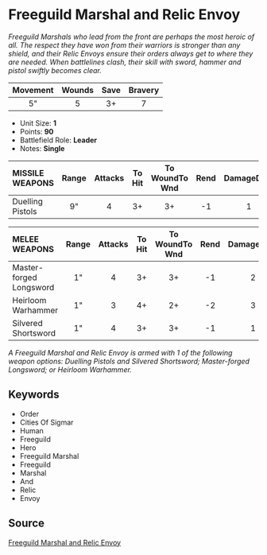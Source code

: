 # Freeguild Marshal and Relic Envoy

_Freeguild Marshals who lead from the front are perhaps the most heroic of all. The respect they have won from their warriors is stronger than any shield, and their Relic Envoys ensure their orders always get to where they are needed. When battlelines clash, their skill with sword, hammer and pistol swiftly becomes clear._


| Movement | Wounds | Save | Bravery |
|:--------:|:------:|:----:|:-------:|
| 5" | 5 | 3+ | 7 |

* Unit Size: **1**
* Points: **90**
* Battlefield Role: **Leader**
* Notes: **Single**

| MISSILE WEAPONS | Range | Attacks | To Hit | To WoundTo Wnd | Rend | DamageDmg |
|:---|:--:|:--:|:--:|:--:|:--:|:--:|
| Duelling Pistols | 9" | 4 | 3+ | 3+ | -1 | 1 |


| MELEE WEAPONS | Range | Attacks | To Hit | To WoundTo Wnd | Rend | DamageDmg |
|:---|:--:|:--:|:--:|:--:|:--:|:--:|
| Master-forged Longsword | 1" | 4 | 3+ | 3+ | -1 | 2 |
| Heirloom Warhammer | 1" | 3 | 4+ | 2+ | -2 | 3 |
| Silvered Shortsword | 1" | 4 | 3+ | 3+ | -1 | 1 |


_A Freeguild Marshal and Relic Envoy is armed with 1 of the following weapon options: Duelling Pistols and Silvered Shortsword; Master-forged Longsword; or Heirloom Warhammer._

## Keywords

* Order
* Cities Of Sigmar
* Human
* Freeguild
* Hero
* Freeguild Marshal
* Freeguild
* Marshal
* And
* Relic
* Envoy


## Source

[Freeguild Marshal and Relic Envoy](https://wahapedia.ru/aos3/factions/cities-of-sigmar/Freeguild-Marshal-and-Relic-Envoy)

